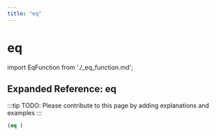 ```yaml
---
title: "eq"
---
```


# eq

import EqFunction from './_eq_function.md';

<EqFunction />

## Expanded Reference: eq

:::tip
TODO: Please contribute to this page by adding explanations and examples
:::

```lisp
(eq )
```
